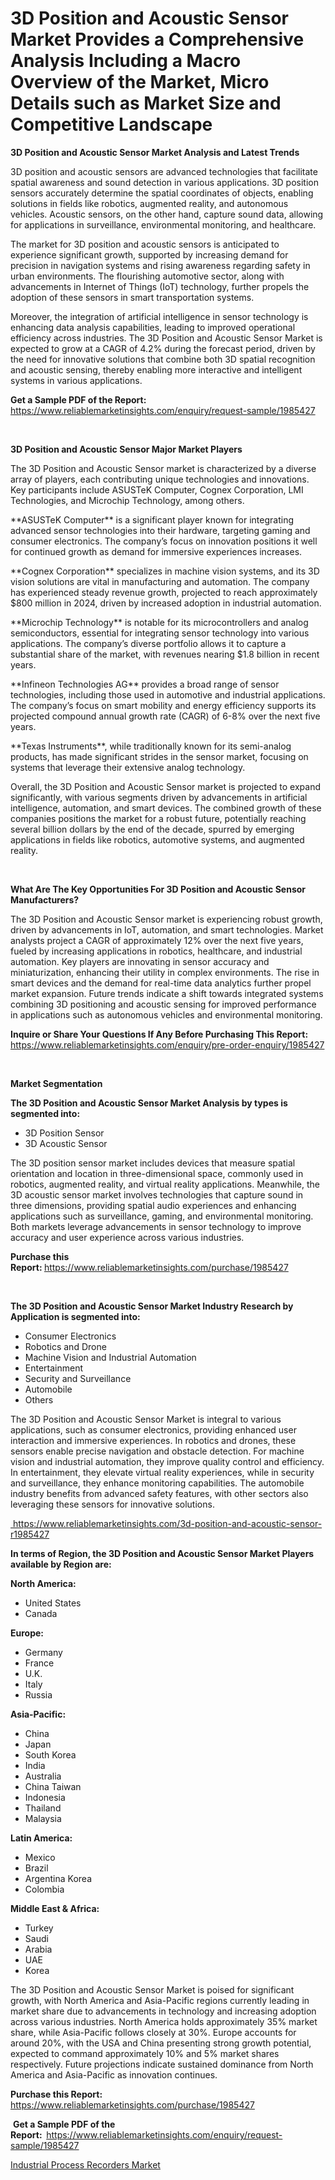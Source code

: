 <p><h1>3D Position and Acoustic Sensor Market Provides a Comprehensive Analysis Including a Macro Overview of the Market, Micro Details such as Market Size and Competitive Landscape</h1></p><p><strong>3D Position and Acoustic Sensor Market Analysis and Latest Trends</strong></p>
<p><p>3D position and acoustic sensors are advanced technologies that facilitate spatial awareness and sound detection in various applications. 3D position sensors accurately determine the spatial coordinates of objects, enabling solutions in fields like robotics, augmented reality, and autonomous vehicles. Acoustic sensors, on the other hand, capture sound data, allowing for applications in surveillance, environmental monitoring, and healthcare.</p><p>The market for 3D position and acoustic sensors is anticipated to experience significant growth, supported by increasing demand for precision in navigation systems and rising awareness regarding safety in urban environments. The flourishing automotive sector, along with advancements in Internet of Things (IoT) technology, further propels the adoption of these sensors in smart transportation systems.</p><p>Moreover, the integration of artificial intelligence in sensor technology is enhancing data analysis capabilities, leading to improved operational efficiency across industries. The 3D Position and Acoustic Sensor Market is expected to grow at a CAGR of 4.2% during the forecast period, driven by the need for innovative solutions that combine both 3D spatial recognition and acoustic sensing, thereby enabling more interactive and intelligent systems in various applications.</p></p>
<p><strong>Get a Sample PDF of the Report:&nbsp;</strong> <a href="https://www.reliablemarketinsights.com/enquiry/request-sample/1985427?utm_campaign=3293&utm_medium=2&utm_source=Github&utm_content=ia&utm_term=07042025&utm_id=3d-position-and-acoustic-sensor">https://www.reliablemarketinsights.com/enquiry/request-sample/1985427</a></p>
<p>&nbsp;</p>
<p><strong>3D Position and Acoustic Sensor Major Market Players</strong></p>
<p><p>The 3D Position and Acoustic Sensor market is characterized by a diverse array of players, each contributing unique technologies and innovations. Key participants include ASUSTeK Computer, Cognex Corporation, LMI Technologies, and Microchip Technology, among others.</p><p>**ASUSTeK Computer** is a significant player known for integrating advanced sensor technologies into their hardware, targeting gaming and consumer electronics. The company’s focus on innovation positions it well for continued growth as demand for immersive experiences increases. </p><p>**Cognex Corporation** specializes in machine vision systems, and its 3D vision solutions are vital in manufacturing and automation. The company has experienced steady revenue growth, projected to reach approximately $800 million in 2024, driven by increased adoption in industrial automation.</p><p>**Microchip Technology** is notable for its microcontrollers and analog semiconductors, essential for integrating sensor technology into various applications. The company’s diverse portfolio allows it to capture a substantial share of the market, with revenues nearing $1.8 billion in recent years.</p><p>**Infineon Technologies AG** provides a broad range of sensor technologies, including those used in automotive and industrial applications. The company’s focus on smart mobility and energy efficiency supports its projected compound annual growth rate (CAGR) of 6-8% over the next five years.</p><p>**Texas Instruments**, while traditionally known for its semi-analog products, has made significant strides in the sensor market, focusing on systems that leverage their extensive analog technology. </p><p>Overall, the 3D Position and Acoustic Sensor market is projected to expand significantly, with various segments driven by advancements in artificial intelligence, automation, and smart devices. The combined growth of these companies positions the market for a robust future, potentially reaching several billion dollars by the end of the decade, spurred by emerging applications in fields like robotics, automotive systems, and augmented reality.</p></p>
<p>&nbsp;</p>
<p><strong>What Are The Key Opportunities For 3D Position and Acoustic Sensor Manufacturers?</strong></p>
<p><p>The 3D Position and Acoustic Sensor market is experiencing robust growth, driven by advancements in IoT, automation, and smart technologies. Market analysts project a CAGR of approximately 12% over the next five years, fueled by increasing applications in robotics, healthcare, and industrial automation. Key players are innovating in sensor accuracy and miniaturization, enhancing their utility in complex environments. The rise in smart devices and the demand for real-time data analytics further propel market expansion. Future trends indicate a shift towards integrated systems combining 3D positioning and acoustic sensing for improved performance in applications such as autonomous vehicles and environmental monitoring.</p></p>
<p><strong>Inquire or Share Your Questions If Any Before Purchasing This Report:</strong> <a href="https://www.reliablemarketinsights.com/enquiry/pre-order-enquiry/1985427?utm_campaign=3293&utm_medium=2&utm_source=Github&utm_content=ia&utm_term=07042025&utm_id=3d-position-and-acoustic-sensor">https://www.reliablemarketinsights.com/enquiry/pre-order-enquiry/1985427</a></p>
<p>&nbsp;</p>
<p><strong>Market Segmentation</strong></p>
<p><strong>The 3D Position and Acoustic Sensor Market Analysis by types is segmented into:</strong></p>
<p><ul><li>3D Position Sensor</li><li>3D Acoustic Sensor</li></ul></p>
<p><p>The 3D position sensor market includes devices that measure spatial orientation and location in three-dimensional space, commonly used in robotics, augmented reality, and virtual reality applications. Meanwhile, the 3D acoustic sensor market involves technologies that capture sound in three dimensions, providing spatial audio experiences and enhancing applications such as surveillance, gaming, and environmental monitoring. Both markets leverage advancements in sensor technology to improve accuracy and user experience across various industries.</p></p>
<p><strong>Purchase this Report:&nbsp;</strong><a href="https://www.reliablemarketinsights.com/purchase/1985427?utm_campaign=3293&utm_medium=2&utm_source=Github&utm_content=ia&utm_term=07042025&utm_id=3d-position-and-acoustic-sensor">https://www.reliablemarketinsights.com/purchase/1985427</a></p>
<p>&nbsp;</p>
<p><strong>The 3D Position and Acoustic Sensor Market Industry Research by Application is segmented into:</strong></p>
<p><ul><li>Consumer Electronics</li><li>Robotics and Drone</li><li>Machine Vision and Industrial Automation</li><li>Entertainment</li><li>Security and Surveillance</li><li>Automobile</li><li>Others</li></ul></p>
<p><p>The 3D Position and Acoustic Sensor Market is integral to various applications, such as consumer electronics, providing enhanced user interaction and immersive experiences. In robotics and drones, these sensors enable precise navigation and obstacle detection. For machine vision and industrial automation, they improve quality control and efficiency. In entertainment, they elevate virtual reality experiences, while in security and surveillance, they enhance monitoring capabilities. The automobile industry benefits from advanced safety features, with other sectors also leveraging these sensors for innovative solutions.</p></p>
<p><a href="https://www.reliablemarketinsights.com/3d-position-and-acoustic-sensor-r1985427?utm_campaign=3293&utm_medium=2&utm_source=Github&utm_content=ia&utm_term=07042025&utm_id=3d-position-and-acoustic-sensor">&nbsp;https://www.reliablemarketinsights.com/3d-position-and-acoustic-sensor-r1985427</a></p>
<p><strong>In terms of Region, the 3D Position and Acoustic Sensor Market Players available by Region are:</strong></p>
<p>
    <p> <strong> North America: </strong>
        <ul>
            <li>United States</li>
            <li>Canada</li>
        </ul>
        </p> 
    <p> <strong> Europe: </strong>
        <ul>
            <li>Germany</li>
            <li>France</li>
            <li>U.K.</li>
            <li>Italy</li>
            <li>Russia</li>
        </ul>
        </p> 
    <p> <strong> Asia-Pacific: </strong>
        <ul>
            <li>China</li>
            <li>Japan</li>
            <li>South Korea</li>
            <li>India</li>
            <li>Australia</li>
            <li>China Taiwan</li>
            <li>Indonesia</li>
            <li>Thailand</li>
            <li>Malaysia</li>
        </ul>
        </p> 
    <p> <strong> Latin America: </strong>
        <ul>
            <li>Mexico</li>
            <li>Brazil</li>
            <li>Argentina Korea</li>
            <li>Colombia</li>
        </ul>
        </p> 
    <p> <strong> Middle East & Africa: </strong>
        <ul>
            <li>Turkey</li>
            <li>Saudi</li>
            <li>Arabia</li>
            <li>UAE</li>
            <li>Korea</li>
        </ul>
    </p>
    </p>
<p><p>The 3D Position and Acoustic Sensor Market is poised for significant growth, with North America and Asia-Pacific regions currently leading in market share due to advancements in technology and increasing adoption across various industries. North America holds approximately 35% market share, while Asia-Pacific follows closely at 30%. Europe accounts for around 20%, with the USA and China presenting strong growth potential, expected to command approximately 10% and 5% market shares respectively. Future projections indicate sustained dominance from North America and Asia-Pacific as innovation continues.</p></p>
<p><strong>Purchase this Report: </strong><a href="https://www.reliablemarketinsights.com/purchase/1985427?utm_campaign=3293&utm_medium=2&utm_source=Github&utm_content=ia&utm_term=07042025&utm_id=3d-position-and-acoustic-sensor">https://www.reliablemarketinsights.com/purchase/1985427</a></p>
<p>&nbsp;<strong>Get a Sample PDF of the Report:&nbsp;&nbsp;</strong><a href="https://www.reliablemarketinsights.com/enquiry/request-sample/1985427?utm_campaign=3293&utm_medium=2&utm_source=Github&utm_content=ia&utm_term=07042025&utm_id=3d-position-and-acoustic-sensor">https://www.reliablemarketinsights.com/enquiry/request-sample/1985427</a></p>
<p><strong></strong></p>
<p><p><a href="https://github.com/daemluari/Market-Research-Report-List-1/blob/main/industrial-process-recorders-market.md?utm_campaign=3293&utm_medium=2&utm_source=Github&utm_content=ia&utm_term=07042025&utm_id=3d-position-and-acoustic-sensor">Industrial Process Recorders Market</a></p></p>